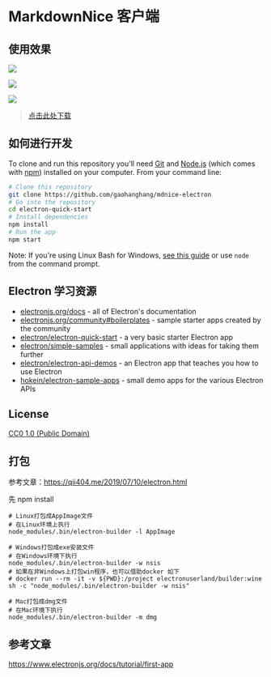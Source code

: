 # MarkdownNice 客户端

## 使用效果

![](https://tva1.sinaimg.cn/large/00831rSTgy1gdjvl6a1cvj31080rc45f.jpg)

![](https://user-images.githubusercontent.com/20310190/78519600-7feb2b00-77f6-11ea-9cd6-3e263fd5f302.png)

![](https://tva1.sinaimg.cn/large/00831rSTgy1gdjvnu34tej31880u04qp.jpg)


> [点击此处下载](https://github.com/gaohanghang/mdnice-electron/releases)


## 如何进行开发

To clone and run this repository you'll need [Git](https://git-scm.com) and [Node.js](https://nodejs.org/en/download/) (which comes with [npm](http://npmjs.com)) installed on your computer. From your command line:

```bash
# Clone this repository
git clone https://github.com/gaohanghang/mdnice-electron
# Go into the repository
cd electron-quick-start
# Install dependencies
npm install
# Run the app
npm start
```

Note: If you're using Linux Bash for Windows, [see this guide](https://www.howtogeek.com/261575/how-to-run-graphical-linux-desktop-applications-from-windows-10s-bash-shell/) or use `node` from the command prompt.

## Electron 学习资源

- [electronjs.org/docs](https://electronjs.org/docs) - all of Electron's documentation
- [electronjs.org/community#boilerplates](https://electronjs.org/community#boilerplates) - sample starter apps created by the community
- [electron/electron-quick-start](https://github.com/electron/electron-quick-start) - a very basic starter Electron app
- [electron/simple-samples](https://github.com/electron/simple-samples) - small applications with ideas for taking them further
- [electron/electron-api-demos](https://github.com/electron/electron-api-demos) - an Electron app that teaches you how to use Electron
- [hokein/electron-sample-apps](https://github.com/hokein/electron-sample-apps) - small demo apps for the various Electron APIs

## License

[CC0 1.0 (Public Domain)](LICENSE.md)


## 打包

参考文章：https://qii404.me/2019/07/10/electron.html

先 npm install

```
# Linux打包成AppImage文件
# 在Linux环境上执行
node_modules/.bin/electron-builder -l AppImage

# Windows打包成exe安装文件
# 在Windows环境下执行
node_modules/.bin/electron-builder -w nsis
# 如果在非Windows上打包win程序，也可以借助docker 如下
# docker run --rm -it -v ${PWD}:/project electronuserland/builder:wine sh -c "node_modules/.bin/electron-builder -w nsis"

# Mac打包成dmg文件
# 在Mac环境下执行
node_modules/.bin/electron-builder -m dmg

```

## 参考文章

https://www.electronjs.org/docs/tutorial/first-app

